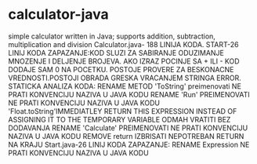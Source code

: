 # calculator-java
simple calculator written in Java; supports addition, subtraction, multiplication and division
Calculator.java- 188 LINIJA KODA.
START-26 LINIJ KODA
ZAPAZANJE:KOD SLUZI ZA SABIRANJE ODUZIMANJE MNOZENJE I DELJENJE BROJEVA. AKO IZRAZ POCINJE SA + ILI - KOD DODAJE SAM 0 NA POCETKU.
POSTOJE PROVERE ZA BESKONACNE VREDNOSTI.POSTOJI OBRADA GRESKA VRACANJEM STRINGA ERROR.
STATICKA ANALIZA KODA:
RENAME METOD 'ToString' preimenovati  NE PRATI KONVENCIJU NAZIVA U JAVA KODU
RENAME 'Run' PREIMENOVATI  NE PRATI KONVENCIJU NAZIVA U JAVA KODU
'Float.toString'IMMEDIATLEY RETURN THIS EXPRESSION INSTEAD OF ASSIGNING IT TO THE TEMPORARY VARIABLE ODMAH VRATITI BEZ DODAVANJA
RENAME 'Calculate' PREIMENOVATI  NE PRATI KONVENCIJU NAZIVA U JAVA KODU
REMOVE return IZBRISATI NEPOTREBAN RETURN NA KRAJU
Start.java-26 LINIJ KODA
ZAPAZANJE:
RENAME Expression NE PRATI KONVENCIJU NAZIVA U JAVA KODU
